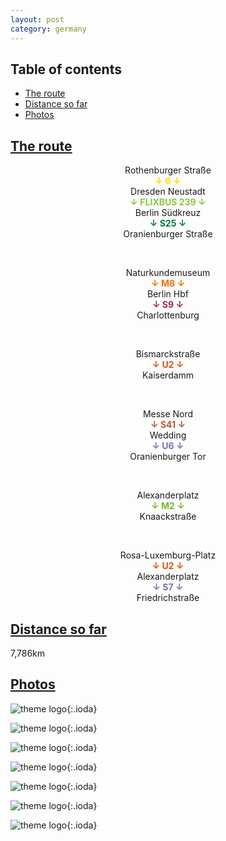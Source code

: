 ```yaml
---
layout: post
category: germany
---
```



## Table of contents
- [The route](#the-route)
- [Distance so far](#distance-so-far)
- [Photos](#photos)

## [The route](#the-route)

<center> Rothenburger Straße </center>

<center> <span style="color:#ffdd00 "> <b> ↓ 6 ↓ </b> </span> </center>

<center> Dresden Neustadt </center>

<center> <span style="color:#8bc63e "> <b> ↓ FLIXBUS 239 ↓ </b> </span> </center>

<center> Berlin Südkreuz </center>

<center> <span style="color:#007b3d "> <b> ↓ S25 ↓ </b> </span> </center>

<center> Oranienburger Straße </center>

<span> <br> </span>

<center> Naturkundemuseum </center>

<center> <span style="color:#ee7203 "> <b> ↓ M8 ↓ </b> </span> </center>

<center> Berlin Hbf </center>

<center> <span style="color:#9b2b48 "> <b> ↓ S9 ↓ </b> </span> </center>

<center> Charlottenburg </center>

<span> <br> </span>

<center> Bismarckstraße </center>

<center> <span style="color:#e94e0f "> <b> ↓ U2 ↓ </b> </span> </center>

<center> Kaiserdamm </center>

<span> <br> </span>

<center> Messe Nord </center>

<center> <span style="color:#af5937 "> <b> ↓ S41 ↓ </b> </span> </center>

<center> Wedding </center>

<center> <span style="color:#846daa "> <b> ↓ U6 ↓ </b> </span> </center>

<center> Oranienburger Tor </center>

<span> <br> </span>

<center> Alexanderplatz </center>

<center> <span style="color:#7ab929 "> <b> ↓ M2 ↓ </b> </span> </center>

<center> Knaackstraße </center>

<span> <br> </span>

<center> Rosa-Luxemburg-Platz </center>

<center> <span style="color:#e94e0f "> <b> ↓ U2 ↓ </b> </span> </center>

<center> Alexanderplatz </center>

<center> <span style="color:#846daa "> <b> ↓ S7 ↓ </b> </span> </center>

<center> Friedrichstraße </center>

## [Distance so far](#distance-so-far)

7,786km

## [Photos](#photos)

![theme logo](pictures/751-min.JPG){:.ioda}

![theme logo](pictures/752-min.JPG){:.ioda}

![theme logo](pictures/753-min.JPG){:.ioda}

![theme logo](pictures/754-min.JPG){:.ioda}

![theme logo](pictures/755-min.JPG){:.ioda}

![theme logo](pictures/756-min.JPG){:.ioda}

![theme logo](pictures/757-min.JPG){:.ioda}

